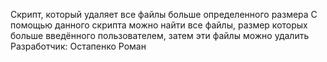 Скрипт, который удаляет все файлы больше определенного размера
С помощью данного скрипта можно найти все файлы, размер которых больше введённого пользователем, затем эти файлы можно удалить
Разработчик: Остапенко Роман
